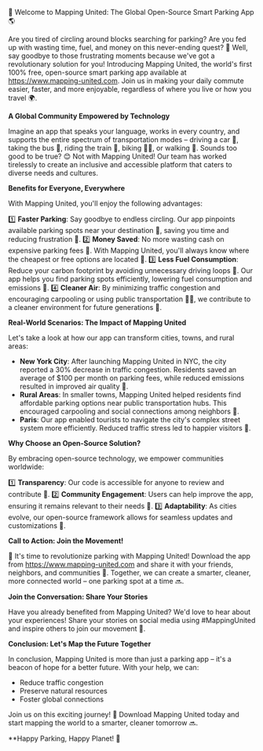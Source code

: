 🚀 Welcome to Mapping United: The Global Open-Source Smart Parking App 🌎

Are you tired of circling around blocks searching for parking? Are you fed up with wasting time, fuel, and money on this never-ending quest? 🤯 Well, say goodbye to those frustrating moments because we've got a revolutionary solution for you! Introducing Mapping United, the world's first 100% free, open-source smart parking app available at https://www.mapping-united.com. Join us in making your daily commute easier, faster, and more enjoyable, regardless of where you live or how you travel 🌍.

**A Global Community Empowered by Technology**

Imagine an app that speaks your language, works in every country, and supports the entire spectrum of transportation modes – driving a car 🚗, taking the bus 🚌, riding the train 🚂, biking 🚴‍♀️, or walking 👣. Sounds too good to be true? 😊 Not with Mapping United! Our team has worked tirelessly to create an inclusive and accessible platform that caters to diverse needs and cultures.

**Benefits for Everyone, Everywhere**

With Mapping United, you'll enjoy the following advantages:

1️⃣ **Faster Parking**: Say goodbye to endless circling. Our app pinpoints available parking spots near your destination 📍, saving you time and reducing frustration 😬.
2️⃣ **Money Saved**: No more wasting cash on expensive parking fees 💸. With Mapping United, you'll always know where the cheapest or free options are located 🤑.
3️⃣ **Less Fuel Consumption**: Reduce your carbon footprint by avoiding unnecessary driving loops 🔋. Our app helps you find parking spots efficiently, lowering fuel consumption and emissions 🌿.
4️⃣ **Cleaner Air**: By minimizing traffic congestion and encouraging carpooling or using public transportation 🚌🚂, we contribute to a cleaner environment for future generations 👧.

**Real-World Scenarios: The Impact of Mapping United**

Let's take a look at how our app can transform cities, towns, and rural areas:

* **New York City**: After launching Mapping United in NYC, the city reported a 30% decrease in traffic congestion. Residents saved an average of $100 per month on parking fees, while reduced emissions resulted in improved air quality 🌆.
* **Rural Areas**: In smaller towns, Mapping United helped residents find affordable parking options near public transportation hubs. This encouraged carpooling and social connections among neighbors 👥.
* **Paris**: Our app enabled tourists to navigate the city's complex street system more efficiently. Reduced traffic stress led to happier visitors 🎉.

**Why Choose an Open-Source Solution?**

By embracing open-source technology, we empower communities worldwide:

1️⃣ **Transparency**: Our code is accessible for anyone to review and contribute 📝.
2️⃣ **Community Engagement**: Users can help improve the app, ensuring it remains relevant to their needs 💬.
3️⃣ **Adaptability**: As cities evolve, our open-source framework allows for seamless updates and customizations 🔄.

**Call to Action: Join the Movement!**

🎉 It's time to revolutionize parking with Mapping United! Download the app from https://www.mapping-united.com and share it with your friends, neighbors, and communities 🌟. Together, we can create a smarter, cleaner, more connected world – one parking spot at a time 🔜.

**Join the Conversation: Share Your Stories**

Have you already benefited from Mapping United? We'd love to hear about your experiences! Share your stories on social media using #MappingUnited and inspire others to join our movement 📣.

**Conclusion: Let's Map the Future Together**

In conclusion, Mapping United is more than just a parking app – it's a beacon of hope for a better future. With your help, we can:

* Reduce traffic congestion
* Preserve natural resources
* Foster global connections

Join us on this exciting journey! 🌟 Download Mapping United today and start mapping the world to a smarter, cleaner tomorrow 🔜.

**Happy Parking, Happy Planet! 💚